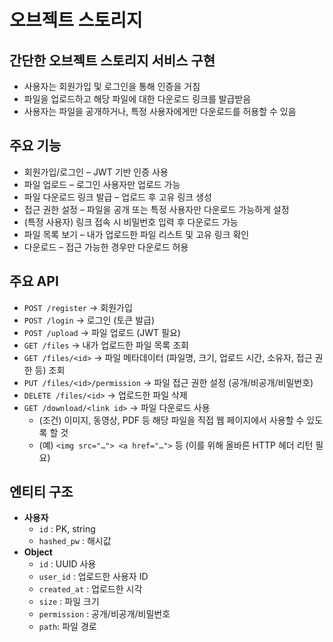 # 오브젝트 스토리지
## 간단한 오브젝트 스토리지 서비스 구현
- 사용자는 회원가입 및 로그인을 통해 인증을 거침
- 파일을 업로드하고 해당 파일에 대한 다운로드 링크를 발급받음
- 사용자는 파일을 공개하거나, 특정 사용자에게만 다운로드를 허용할 수 있음
## 주요 기능
- 회원가입/로그인 – JWT 기반 인증 사용
- 파일 업로드 – 로그인 사용자만 업로드 가능
- 파일 다운로드 링크 발급 – 업로드 후 고유 링크 생성
- 접근 권한 설정 – 파일을 공개 또는 특정 사용자만 다운로드 가능하게 설정
- (특정 사용자) 링크 접속 시 비밀번호 입력 후 다운로드 가능
- 파일 목록 보기 – 내가 업로드한 파일 리스트 및 고유 링크 확인
- 다운로드 – 접근 가능한 경우만 다운로드 허용
## 주요 API
- `POST /register` → 회원가입
- `POST /login` → 로그인 (토큰 발급)
- `POST /upload` → 파일 업로드 (JWT 필요)
- `GET /files` → 내가 업로드한 파일 목록 조회
- `GET /files/<id>` → 파일 메타데이터 (파일명, 크기, 업로드 시간, 소유자, 접근 권한 등) 조회
- `PUT /files/<id>/permission` → 파일 접근 권한 설정 (공개/비공개/비밀번호)
- `DELETE /files/<id>` → 업로드한 파일 삭제
- `GET /download/<link id>` → 파일 다운로드 사용
    - (조건) 이미지, 동영상, PDF 등 해당 파일을 직접 웹 페이지에서 사용할 수 있도록 할 것
    - (예) `<img src="…"> <a href="…">` 등 (이를 위해 올바른 HTTP 헤더 리턴 필요)
## 엔티티 구조
- **사용자**
    - `id` : PK, string
    - `hashed_pw` : 해시값
- **Object**
    - `id` : UUID 사용
    - `user_id` : 업로드한 사용자 ID
    - `created_at` : 업로드한 시각
    - `size` : 파일 크기
    - `permission` : 공개/비공개/비밀번호
    - `path`: 파일 경로